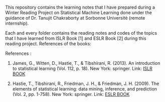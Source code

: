   This repository contains the learning notes that I have prepared during a Winter Reading Project on Statistical Machine Learning done under the guidance of Dr. Tanujit Chakraborty at Sorbonne Universitè (remote internship).

  Each and every folder contains the reading notes and codes of the topics that I have learned from ISLR Book [1] and ESLR Book [2] during this reading project.
References of the books:

References :

1. James, G., Witten, D., Hastie, T., & Tibshirani, R. (2013). An introduction to statistical learning (Vol. 112, p. 18). New York: springer. 
Link: [ISLR BOOK](https://www.statlearning.com/)

2. Hastie, T., Tibshirani, R., Friedman, J. H., & Friedman, J. H. (2009). The elements of statistical learning: data mining, inference, and prediction (Vol. 2, pp. 1-758). New York: springer. 
Link: [ESLR BOOK](https://hastie.su.domains/ElemStatLearn/) 
